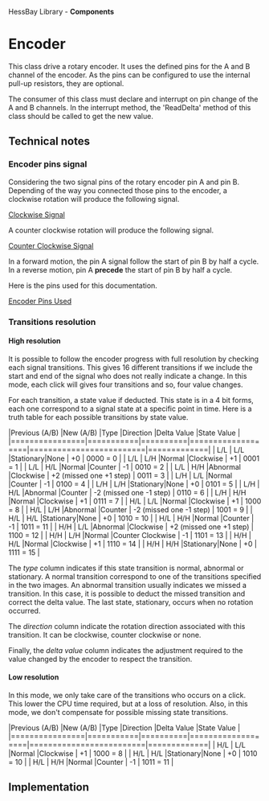﻿HessBay Library - **Components** 

# Encoder
This class drive a rotary encoder.  It uses the defined pins for the A and B channel of the encoder.  As the pins can be 
configured to use the internal pull-up resistors, they are optional.  

The consumer of this class must declare and interrupt on pin change of the A and B channels.  In the interrupt method, the 
'ReadDelta' method of this class should be called to get the new value.

## Technical notes
###	Encoder pins signal

Considering the two signal pins of the rotary encoder pin A and pin B.  Depending of the way you connected those pins to the 
encoder, a clockwise rotation will produce the following signal.

[Clockwise Signal](Documentation/Images/Encoder_Signal_Clockwise.png)

A counter clockwise rotation will produce the following signal.

[Counter Clockwise Signal](Documentation/Images/Encoder_Signal_CounterClockwise.png)

In a forward motion, the pin A signal follow the start of pin B by half a cycle.  In a reverse motion, pin A **precede** the 
start of pin B by half a cycle.

Here is the pins used for this documentation.

[Encoder Pins Used](Documentation/Images/Encoder_Pins.png)

### Transitions resolution

#### High resolution
It is possible to follow the encoder progress with full resolution by checking each signal transitions.  This gives 16 different
transitions if we include the start and end of the signal who does not really indicate a change.  In this mode, each click will
gives four transitions and so, four value changes.

For each transition, a state value if deducted.  This state is in a 4 bit forms, each one correspond to a signal state at a 
specific point in time.  Here is a truth table for each possible transitions by state value.

|Previous (A/B)  |New (A/B)  |Type      |Direction          |Delta Value              |State Value  |
|================|===========|==========|===================|=========================|=============|
| L/L            | L/L       |Stationary|None               | +0                      | 0000 = 0    |
| L/L            | L/H       |Normal    |Clockwise          | +1                      | 0001 = 1    |
| L/L            | H/L       |Normal    |Counter            | -1                      | 0010 = 2    |
| L/L            | H/H       |Abnormal  |Clockwise          | +2 (missed one +1 step) | 0011 = 3    |
| L/H            | L/L       |Normal    |Counter            | -1                      | 0100 = 4    |
| L/H            | L/H       |Stationary|None               | +0                      | 0101 = 5    |
| L/H            | H/L       |Abnormal  |Counter            | -2 (missed one -1 step) | 0110 = 6    |
| L/H            | H/H       |Normal    |Clockwise          | +1                      | 0111 = 7    |
| H/L            | L/L       |Normal    |Clockwise          | +1                      | 1000 = 8    |
| H/L            | L/H       |Abnormal  |Counter            | -2 (missed one -1 step) | 1001 = 9    |
| H/L            | H/L       |Stationary|None               | +0                      | 1010 = 10   |
| H/L            | H/H       |Normal    |Counter            | -1                      | 1011 = 11   |
| H/H            | L/L       |Abnormal  |Clockwise          | +2 (missed one +1 step) | 1100 = 12   |
| H/H            | L/H       |Normal    |Counter Clockwise  | -1                      | 1101 = 13   |
| H/H            | H/L       |Normal    |Clockwise          | +1                      | 1110 = 14   |
| H/H            | H/H       |Stationary|None               | +0                      | 1111 = 15   |

The *type* column indicates if this state transition is normal, abnormal or stationary.  A normal transition correspond to one of 
the transitions specified in the two images.  An abnormal transition usually indicates we missed a transition.  In this case, it 
is possible to deduct the missed transition and correct the delta value.  The last state, stationary, occurs when no rotation 
occurred.

The *direction* column indicate the rotation direction associated with this transition.  It can be clockwise, counter clockwise
or none.  

Finally, the *delta value* column indicates the adjustment required to the value changed by the encoder to respect the 
transition.

#### Low resolution

In this mode, we only take care of the transitions who occurs on a click.  This lower the CPU time required, but at a loss of
resolution.  Also, in this mode, we don't compensate for possible missing state transitions.

|Previous (A/B)  |New (A/B)  |Type      |Direction          |Delta Value              |State Value  |
|================|===========|==========|===================|=========================|=============|
| H/L            | L/L       |Normal    |Clockwise          | +1                      | 1000 = 8    |
| H/L            | H/L       |Stationary|None               | +0                      | 1010 = 10   |
| H/L            | H/H       |Normal    |Counter            | -1                      | 1011 = 11   |

## Implementation